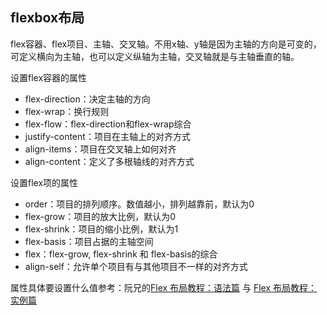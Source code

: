 ## flexbox布局

flex容器、flex项目、主轴、交叉轴。不用x轴、y轴是因为主轴的方向是可变的，可定义横向为主轴，也可以定义纵轴为主轴，交叉轴就是与主轴垂直的轴。

设置flex容器的属性

- flex-direction：决定主轴的方向
- flex-wrap：换行规则
- flex-flow：flex-direction和flex-wrap综合
- justify-content：项目在主轴上的对齐方式
- align-items：项目在交叉轴上如何对齐
- align-content：定义了多根轴线的对齐方式

设置flex项的属性

- order：项目的排列顺序。数值越小，排列越靠前，默认为0
- flex-grow：项目的放大比例，默认为0
- flex-shrink：项目的缩小比例，默认为1
- flex-basis：项目占据的主轴空间
- flex：flex-grow, flex-shrink 和 flex-basis的综合
- align-self：允许单个项目有与其他项目不一样的对齐方式

属性具体要设置什么值参考：阮兄的[Flex 布局教程：语法篇](http://www.ruanyifeng.com/blog/2015/07/flex-grammar.html) 与 [Flex 布局教程：实例篇](http://www.ruanyifeng.com/blog/2015/07/flex-examples.html)  


